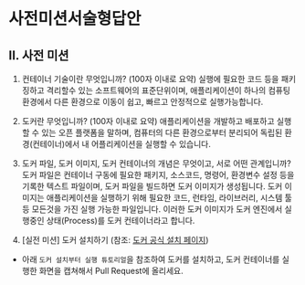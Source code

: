 # 사전미션서술형답안

## II. 사전 미션
1. 컨테이너 기술이란 무엇입니까? (100자 이내로 요약)
실행에 필요한 코드 등을 패키징하고 격리할수 있는 소프트웨어의 표준단위이며, 애플리케이션이 하나의 컴퓨팅 환경에서 다른 환경으로 이동이 쉽고, 빠르고 안정적으로 실행가능합니다.

2. 도커란 무엇입니까? (100자 이내로 요약)
애플리케이션을 개발하고 배포하고 실행할 수 있는 오픈 플랫폼을 말하며,
컴퓨터의 다른 환경으로부터 분리되어 독립된 환경(컨테이너)에서 내 어플리케이션을 실행할 수 있습니다.


3. 도커 파일, 도커 이미지, 도커 컨테이너의 개념은 무엇이고, 서로 어떤 관계입니까?
도커 파일은 컨테이너 구동에 필요한 패키지, 소스코드, 명령어, 환경변수 설정 등을 기록한 텍스트 파일이며, 도커 파일을 빌드하면 도커 이미지가 생성됩니다. 도커 이미지는 애플리케이션을 실행하기 위해 필요한 코드, 런타임, 라이브러리, 시스템 툴 등 모든것을 가진 실행 가능한 파일입니다. 이러한 도커 이미지가 도커 엔진에서 실행중인 상태(Process)를 도커 컨테이너라고 합니다.


4. [실전 미션] 도커 설치하기 (참조: [도커 공식 설치 페이지](https://docs.docker.com/engine/install/))
- 아래 `도커 설치부터 실행 튜토리얼`을 참조하여 도커를 설치하고, 도커 컨테이너를 실행한 화면을 캡쳐해서 Pull Request에 올리세요.
